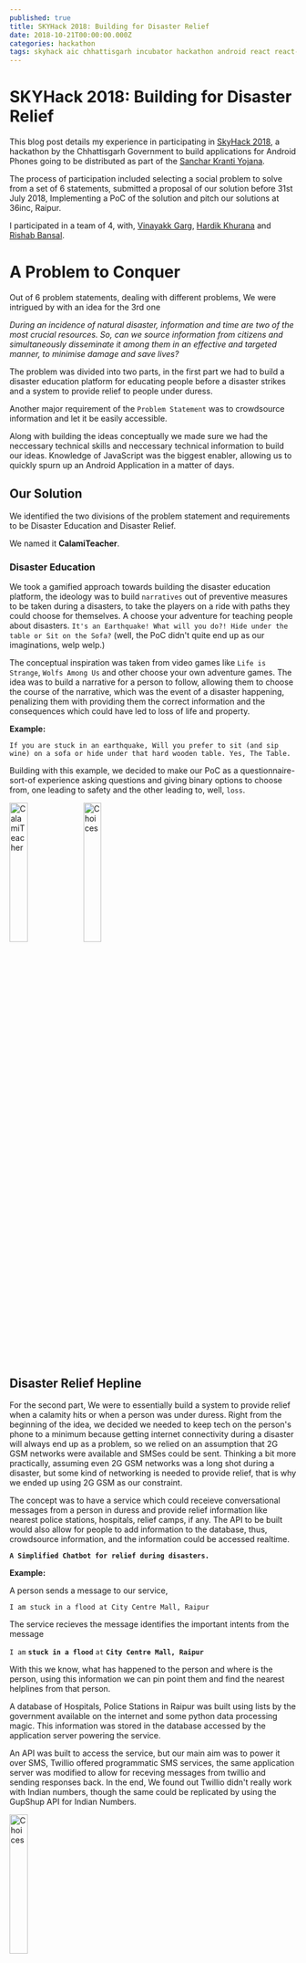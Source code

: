 ```yaml
---
published: true
title: SKYHack 2018: Building for Disaster Relief
date: 2018-10-21T00:00:00.000Z 
categories: hackathon
tags: skyhack aic chhattisgarh incubator hackathon android react react-native SKY CHIPS
---
```


# SKYHack 2018: Building for Disaster Relief

This blog post details my experience in participating in [SkyHack 2018](skyhack.36inc.in), a hackathon by the Chhattisgarh Government to build applications for Android Phones going to be distributed as part of the [Sanchar Kranti Yojana](https://navbharattimes.indiatimes.com/business/business-news/micromax-jio-bag-rs-1500-cr-order-from-chhattisgarh-government/articleshow/65830455.cms).

The process of participation included selecting a social problem to solve from a set of 6 statements, submitted a proposal of our solution before 31st July 2018, Implementing a PoC of the solution and pitch our solutions at 36inc, Raipur.

I participated in a team of 4, with, [Vinayakk Garg](https://github.com/vinayakkgarg), [Hardik Khurana](https://github.com/hardik0330) and [Rishab Bansal](https://github.com/rishab-rb).

# A Problem to Conquer

Out of 6 problem statements, dealing with different problems, We were intrigued by with an idea for the 3rd one

_During an incidence of natural disaster, information and time are two of the most crucial resources. So, can we source information from citizens and simultaneously disseminate it among them in an effective and targeted manner, to minimise damage and save lives?_

The problem was divided into two parts, in the first part we had to build a disaster education platform for educating people before a disaster strikes and a system to provide relief to people under duress.

Another major requirement of the `Problem Statement` was to crowdsource information and let it be easily accessible.

Along with building the ideas conceptually we made sure we had the neccessary technical skills and neccessary technical information to build our ideas. Knowledge of JavaScript was the biggest enabler, allowing us to quickly spurn up an Android Application in a matter of days.

## Our Solution

We identified the two divisions of the problem statement and requirements to be Disaster Education and Disaster Relief.

We named it **CalamiTeacher**.

### Disaster Education

We took a gamified approach towards building the disaster education platform, the ideology was to build `narratives` out of preventive measures to be taken during a disasters, to take the players on a ride with paths they could choose for themselves. A choose your adventure for teaching people about disasters. `It's an Earthquake! What will you do?! Hide under the table or Sit on the Sofa?` (well, the PoC didn't quite end up as our imaginations, welp welp.)

The conceptual inspiration was taken from video games like `Life is Strange`, `Wolfs Among Us` and other choose your own adventure games.
The idea was to build a narrative for a person to follow, allowing them to choose the course of the narrative, which was the event of a disaster happening, penalizing them with providing them the correct information and the consequences which could have led to loss of life and property.

**Example:** 

`If you are stuck in an earthquake, Will you prefer to sit (and sip wine) on a sofa or hide under that hard wooden table. Yes, The Table.` 

Building with this example, we decided to make our PoC as a questionnaire-sort-of experience asking questions and giving binary options to choose from, one leading to safety and the other leading to, well, `loss`. 

<img src='https://i.imgur.com/P03Q9Or.jpg' width='25%' alt='CalamiTeacher'> <img src='https://i.imgur.com/fqrpQ2n.png' width='25%' alt='Choices'>

## Disaster Relief Hepline

For the second part, We were to essentially build a system to provide relief when a calamity hits or when a person was under duress. Right from the beginning of the idea, we decided we needed to keep tech on the person's phone to a minimum because getting internet connectivity during a disaster will always end up as a problem, so we relied on an assumption that 2G GSM networks were available and SMSes could be sent. Thinking a bit more practically, assuming even 2G GSM networks was a long shot during a disaster, but some kind of networking is needed to provide relief, that is why we ended up using 2G GSM as our constraint.   

The concept was to have a service which could receieve conversational messages from a person in duress and provide relief information like nearest police stations, hospitals, relief camps, if any. The API to be built would also allow for people to add information to the database, thus, crowdsource information, and the information could be accessed realtime.

**`A Simplified Chatbot for relief during disasters.`**

**Example:**

A person sends a message to our service,

`I am stuck in a flood at City Centre Mall, Raipur`

The service recieves the message identifies the important intents from the message

`I am` **`stuck in a flood`** `at` **`City Centre Mall, Raipur`**

With this we know, what has happened to the person and where is the person, using this information we can pin point them and find the nearest helplines from that person.

A database of Hospitals, Police Stations in Raipur was built using lists by the government available on the internet and some python data processing magic. This information was stored in the database accessed by the application server powering the service. 

An API was built to access the service, but our main aim was to power it over SMS, Twillio offered programmatic SMS services, the same application server was modified to allow for receving messages from twillio and sending responses back. In the end, We found out Twillio didn't really work with Indian numbers, though the same could be replicated by using the GupShup API for Indian Numbers.

<img src='https://i.imgur.com/nXkKpsZ.png' width='25%' alt='Choices'>

# Technology

The crux of the Hackathon was to build an `Android Aplication` for the SKY phones, With no one in the team having experience with building Native Android Applications, we resorted to using `React-Native` to build our application as the application wasn't very complex in nature requiring any special hardware capabilities we could have wanted from writing it in Java.

To power our relief helpline, A REST API was built with Django and hosted on Heroku.

React Native is a framework for developing native Android and iOS applications in JavaScript.

The application was divided in two swipeable views for dealing with the two parts of the problem.

## Disaster Education

The window was divided in three rows
 - Media for the current question
 - The current question's text
 - Options for the current question
 
(as can be seen in screenshots above)

The idea of a narrative was not implemented to the extent of the concept, it was limited to providing the user correct information when a wrong option was selected and allowing them to select the correct information and proceed to the next question.

Building this section of the application was fairly straightfoward as the data for the questions was taken from a list of question written in a specific format and displayed succesively.

The format for defining a question was decided as (JSON):

```
{   
  'question': `Garbage bins, spare pipes, loose bricks outside house`,
  'img': Images.Questions[0],
  'options': {
      'choices': [ 
          {
              'name': 'Leave them there',                },
          {
              'name': 'Clean them asap', 
          }
      ],
      'correct' : 1,
      'correctText': `Keep the surroundings clean, Don’t let loose objects lie around`,
      'incorrectText': `Don’t let loose objects lie around before occurrence of a cyclone`
  },
}
```

With this structure, all the information about the question could be represented as JSON and stored in a list of question which was rendered by the App.

Source code for the application is available on [GitHub](https://github.com/arush15june/calalmiteacher).

##  Disaster Relief

The Disaster Relief system required NLP for processing messages received by the application, we used DialogFlow for this purpose, as it was easy to build intents and the service exposed a REST API to access the platform.

The application server was built in Django, It received requests from the application and SMS WebHook's and generated Hepline Responses.

DialogFlow was trained to pick up two intents, The Location of a person and the problem they were facing, It worked pretty good,even picking up locations that were not part of the training process most of the times.

When a request, a message, was recieved by the server, the message was sent to DialogFlow to extract the important information from the message. With this information we could recommend helplines nearest to the message sender.

For suggesting nearest helplines, we needed two points of information, coordinates of the sender, coordinates of helplines in our database. Then the euclidean distance of the coordinates would provide the information of the nearest helplines.

### Building the database

The information we extracted from publicly available lists was put in spreadsheets, most of the rows contained information like the Name of the Helpline, the Address, the City, and the Contact Information. To power our API, we needed the Coordinates of these helplines, Google's Geocoding API allowed us to do that. We built a simple Geocoder module and Geocoded the addresses to Coordinates. 

```
class Geocoder():
    
    API_URL = 'https://maps.googleapis.com/maps/api/geocode/json'
    API_KEY = ''
    
    def __init__(self, location, *args, **kwargs):
        self.location = location
        self.lat = None
        self.long = None
        self._geocode_location()
            
    def _geocode_request(self, address):
        params = {
            'address': address,
            'key': self.API_KEY
        }
        r = requests.get(self.API_URL, params=params, headers={'Cache-Control': 'no-cache'})   
        return r

    def _geocode_location(self):
        geocode = self._geocode_request(self.location)
        
        geocode_data = geocode.json()
        lat = geocode_data['results'][0]['geometry']['location']['lat']
        lng = geocode_data['results'][0]['geometry']['location']['lng']

        self.lat = lat
        self.lng = lng
        
    @property
    def coordinates(self):
        return (self.lat, self.lng)
```

(well, the geocoding api can be a hit or a miss, so multiple tries with the same request might return different results)

With this we had CSVs containing information of Relief Heplines in Chhattisgarh such as Hospitals, NGOs and Police Stations. This data was added to a SQL database with models defined in Django and served over the REST API.

We built a database of approximately 450 Relief Helplines.

# Pitching our application and the event.

Our proposal was selected and we flew to Raipur to pitch our application! The event took place at 36Inc, Raipur, a newly innaugrated Incubator in raipur incubating a lot of interesting startups.

For the competition, we ended up in a round table pitching our application to a panel of people from different domains and not just tech.

# Conclusion

Well, we didn't win the Rs.2 Lakh prize, but we got 3 SKY phones as a token of participation. 
I ended up learning to build an application in React Native and gathered more knowledge on building REST APIs and SMS Powered Apps.

The city of Raipur also had great air compared to Delhi. 10/10 will go again.

